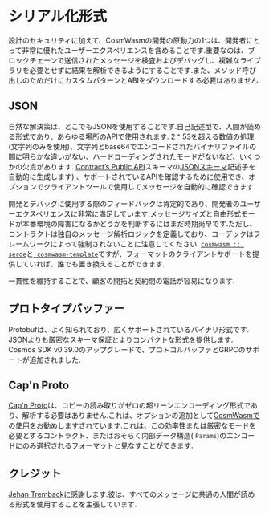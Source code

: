 # シリアル化形式

設計のセキュリティに加えて、CosmWasmの開発の原動力の1つは、開発者にとって非常に優れたユーザーエクスペリエンスを含めることです.重要なのは、ブロックチェーンで送信されたメッセージを検査およびデバッグし、複雑なライブラリを必要とせずに結果を解析できるようにすることです.また、メソッド呼び出しのためだけにカスタムパターンとABIをダウンロードする必要はありません.

## JSON

自然な解決策は、どこでもJSONを使用することです.自己記述型で、人間が読める形式であり、あらゆる場所のAPIで使用されます. 2 ^ 53を超える数値の処理(文字列のみを使用)、文字列とbase64でエンコードされたバイナリファイルの間に明らかな違いがない、ハードコーディングされたモードがないなど、いくつかの欠点があります. [Contract’s Public API](https://github.com/CosmWasm/cosmwasm-examples/tree/master/escrow/)スキーマの[JSONスキーマ](https://json-schema.org/)記述子を自動的に生成します) 、サポートされているAPIを確認するために使用でき、オプションでクライアントツールで使用してメッセージを自動的に確認できます.

開発とデバッグに使用する際のフィードバックは肯定的であり、開発者のユーザーエクスペリエンスに非常に満足しています.メッセージサイズと自由形式モードが本番環境の障害になるかどうかを判断するにはまだ時期尚早です.ただし、コントラクトは独自のメッセージ解析ロジックを定義しており、コーデックはフレームワークによって強制されないことに注意してください. [`cosmwasm :: serde`](https://github.com/CosmWasm/cosmwasm/blob/master/src/serde.rs)と[` cosmwasm-template`](https://github.com/CosmWasm/cosmwasm-template)ですが、フォーマットのクライアントサポートを提供していれば、誰でも置き換えることができます.

一貫性を維持することで、顧客の開拓と契約間の電話が容易になります.

## プロトタイプバッファー

Protobufは、よく知られており、広くサポートされているバイナリ形式です. JSONよりも厳密なスキーマ保証とよりコンパクトな形式を提供します. Cosmos SDK v0.39.0のアップグレードで、プロトコルバッファとGRPCのサポートが追加されました.

## Cap'n Proto

[Cap'n Proto](https://capnproto.org/)は、コピーの読み取りがゼロの超リーンエンコーディング形式であり、解析する必要はありません.これは、オプションの追加として[CosmWasmでの使用をお勧めします](https://github.com/CosmWasm/cosmwasm/issues/78)されています.これは、この効率性または厳密なモードを必要とするコントラクト、またはおそらく内部データ構造( `Params`)のエンコードにのみ選択されるフォーマットと見なすことができます.

## クレジット

[Jehan Tremback](https://github.com/jtremback)に感謝します.彼は、すべてのメッセージに共通の人間が読める形式を使用することを主張しています.
